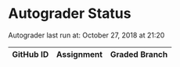 # Autograder Status
Autograder last run at: October 27, 2018 at 21:20

| GitHub ID | Assignment | Graded Branch |
|-----------|------------|---------------|
